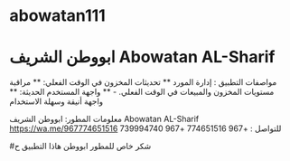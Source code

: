 # abowatan111
# ابووطن الشريف    Abowatan AL-Sharif

 مواصفات التطبيق :
إدارة المورد  ** 
تحديثات المخزون في الوقت الفعلي: ** 
مراقبة مستويات المخزون والمبيعات في الوقت الفعلي. -  ** 
واجهة المستخدم الحديثة: ** واجهة أنيقة وسهلة الاستخدام

معلومات المطور:
ابووطن الشريف Abowatan AL-Sharif 
https://wa.me/967774651516
للتواصل :
+967 774651516
+967 739994740

#شكر خاص للمطور ابووطن
 هاذا التطبيق ح
